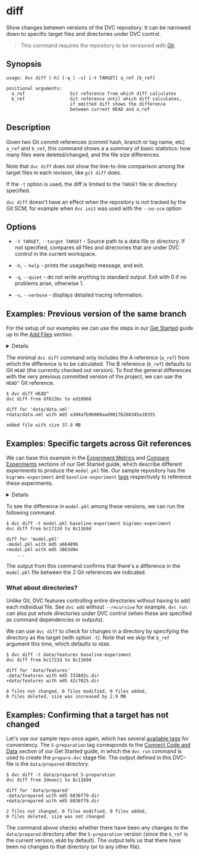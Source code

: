 # diff

Show changes between versions of the DVC repository. It can be narrowed down to
specific target files and directories under DVC control.

> This command requires the repository to be versioned with
> [Git](https://git-scm.com/).

## Synopsis

```usage
usage: dvc diff [-h] [-q | -v] [-t TARGET] a_ref [b_ref]

positional arguments:
  a_ref                 Git reference from which diff calculates
  b_ref                 Git reference until which diff calculates,
                        if omitted diff shows the difference
                        between current HEAD and a_ref
```

## Description

Given two Git commit references (commit hash, branch or tag name, etc) `a_ref`
and `b_ref`, this command shows a a summary of basic statistics: how many files
were deleted/changed, and the file size differences.

Note that `dvc diff` does not show the line-to-line comparison among the target
files in each revision, like `git diff` does.

If the `-t` option is used, the diff is limited to the `TARGET` file or
directory specified.

`dvc diff` doesn't have an effect when the repository is not tracked by the Git
SCM, for example when `dvc init` was used with the `--no-scm` option

## Options

- `-t TARGET`, `--target TARGET` - Source path to a data file or directory. If
  not specified, compares all files and directories that are under DVC control
  in the current workspace.

- `-h`, `--help` - prints the usage/help message, and exit.

- `-q`, `--quiet` - do not write anything to standard output. Exit with 0 if no
  problems arise, otherwise 1.

- `-v`, `--verbose` - displays detailed tracing information.

## Examples: Previous version of the same branch

For the setup of our examples we can use the steps in our
[Get Started](/doc/get-started) guide up to the
[Add Files](/doc/get-started/add-files) section.

<details>

### Click and expand to setup example

Start by cloning our sample repo if you don't already have it. Then move into
the repo and checkout the
[version](https://github.com/iterative/example-get-started/releases/tag/3-add-file)
corresponding to the add-files section mentioned above

```dvc
$ git clone https://github.com/iterative/example-get-started
Cloning into 'example-get-started'...

$ cd example-get-started
$ git checkout 3-add-file
Note: checking out '3-add-file'...

$ dvc pull
Preparing to download data from 'https://remote.dvc.org/get-started'
...
```

Now let's create a virtual environment with `virtualenv` and install the
requirements.

```dvc
$ virtualenv -p python3 .env
$ source .env/bin/activate
$ pip install -r requirements.txt
```

</details>

The minimal `dvc diff` command only includes the A reference (`a_ref`) from
which the difference is to be calculated. The B reference (`b_ref`) defaults to
Git `HEAD` (the currently checked out version). To find the general differences
with the very previous committed version of the project, we can use the `HEAD^`
Git reference.

```dvc
$ dvc diff HEAD^
dvc diff from df613bc to ed10968

diff for 'data/data.xml'
+data/data.xml with md5 a304afb96060aad90176268345e10355

added file with size 37.9 MB
```

## Examples: Specific targets across Git references

We can base this example in the [Experiment Metrics](/doc/get-started/metrics)
and [Compare Experiments](/doc/get-started/compare-experiments) sections of our
Get Started guide, which describe different experiments to produce the
`model.pkl` file. Our sample repository has the `bigrams-experiment` and
`baseline-experiment`
[tags](https://github.com/iterative/example-get-started/tags) respectively to
reference these experiments.

<details>

### Click and expand to setup example

Having followed the previous example's setup, move into the
**example-get-started** directory. Then make sure that you have the latest code
and data with the following commands.

```dvc
$ git checkout master
$ dvc fetch -T
```

The `-T` flag passed to `dvc fetch` makes sure we have all the data files
related to all existing tags in the repo. You take a look at the
[available tags](https://github.com/iterative/example-get-started/tags) of our
sample repo.

</details>

To see the difference in `model.pkl` among these versions, we can run the
following command.

```dvc
$ dvc diff -t model.pkl baseline-experiment bigrams-experiment
dvc diff from bc1722d to 8c1169d

diff for 'model.pkl'
-model.pkl with md5 a664896
+model.pkl with md5 3863d0e
    ...
```

The output from this command confirms that there's a difference in the
`model.pkl` file between the 2 Git references we indicated.

### What about directories?

Unlike Git, DVC features controlling entire directories without having to add
each individual file. See `dvc add` without `--recursive` for example. `dvc run`
can also put whole directories under DVC control (when these are specified as
command dependencies or outputs).

We can use `dvc diff` to check for changes in a directory by specifying the
directory as the target (with option `-t`). Note that we skip the `b_ref`
argument this time, which defaults to `HEAD`.

```dvc
$ dvc diff -t data/features baseline-experiment
dvc diff from bc1722d to 8c1169d

diff for 'data/features'
-data/features with md5 3338d2c.dir
+data/features with md5 42c7025.dir

0 files not changed, 0 files modified, 0 files added,
0 files deleted, size was increased by 2.9 MB
```

## Examples: Confirming that a target has not changed

Let's use our sample repo once again, which has several
[available tags](https://github.com/iterative/example-get-started/tags) for
conveniency. The `5-preparation` tag corresponds to the
[Connect Code and Data](/doc/get-started/connect-code-and-data) section of our
Get Started guide, in which the `dvc run` command is used to create the
`prepare.dvc` stage file. The output defined in this DVC-file is the
`data/prepared` directory.

```dvc
$ dvc diff -t data/prepared 5-preparation
dvc diff from 3deeec1 to 8c1169d

diff for 'data/prepared'
-data/prepared with md5 6836f79.dir
+data/prepared with md5 6836f79.dir

2 files not changed, 0 files modified, 0 files added,
0 files deleted, size was not changed
```

The command above checks whether there have been any changes to the
`data/prepared` directory after the `5-preparation` version (since the `b_ref`
is the current version, `HEAD` by default). The output tells us that there have
been no changes to that directory (or to any other file).
